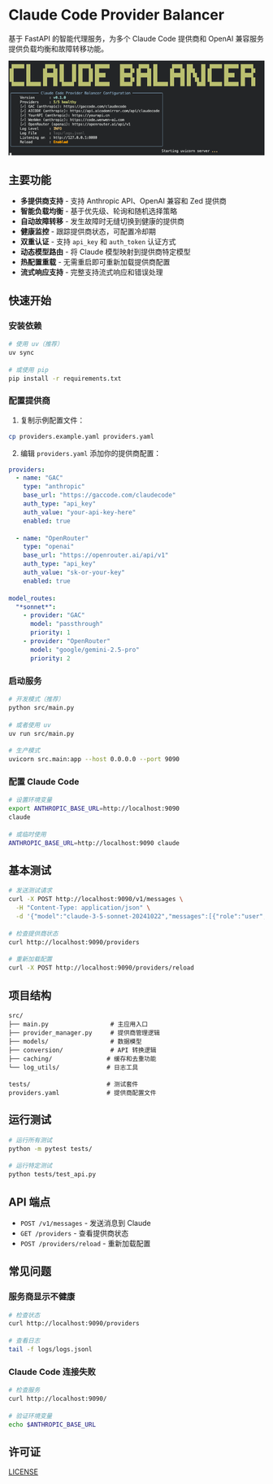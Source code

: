 # Claude Code Provider Balancer

基于 FastAPI 的智能代理服务，为多个 Claude Code 提供商和 OpenAI 兼容服务提供负载均衡和故障转移功能。

![Claude Balancer](docs/cover.png)

## 主要功能

- **多提供商支持** - 支持 Anthropic API、OpenAI 兼容和 Zed 提供商
- **智能负载均衡** - 基于优先级、轮询和随机选择策略
- **自动故障转移** - 发生故障时无缝切换到健康的提供商
- **健康监控** - 跟踪提供商状态，可配置冷却期
- **双重认证** - 支持 `api_key` 和 `auth_token` 认证方式
- **动态模型路由** - 将 Claude 模型映射到提供商特定模型
- **热配置重载** - 无需重启即可重新加载提供商配置
- **流式响应支持** - 完整支持流式响应和错误处理

## 快速开始

### 安装依赖

```bash
# 使用 uv（推荐）
uv sync

# 或使用 pip
pip install -r requirements.txt
```

### 配置提供商

1. 复制示例配置文件：
```bash
cp providers.example.yaml providers.yaml
```

2. 编辑 `providers.yaml` 添加你的提供商配置：

```yaml
providers:
  - name: "GAC"
    type: "anthropic"
    base_url: "https://gaccode.com/claudecode"
    auth_type: "api_key"
    auth_value: "your-api-key-here"
    enabled: true

  - name: "OpenRouter"
    type: "openai"
    base_url: "https://openrouter.ai/api/v1"
    auth_type: "api_key"
    auth_value: "sk-or-your-key"
    enabled: true

model_routes:
  "*sonnet*":
    - provider: "GAC"
      model: "passthrough"
      priority: 1
    - provider: "OpenRouter"
      model: "google/gemini-2.5-pro"
      priority: 2
```

### 启动服务

```bash
# 开发模式（推荐）
python src/main.py

# 或者使用 uv
uv run src/main.py

# 生产模式
uvicorn src.main:app --host 0.0.0.0 --port 9090
```

### 配置 Claude Code

```bash
# 设置环境变量
export ANTHROPIC_BASE_URL=http://localhost:9090
claude

# 或临时使用
ANTHROPIC_BASE_URL=http://localhost:9090 claude
```

## 基本测试

```bash
# 发送测试请求
curl -X POST http://localhost:9090/v1/messages \
  -H "Content-Type: application/json" \
  -d '{"model":"claude-3-5-sonnet-20241022","messages":[{"role":"user","content":"你好"}],"max_tokens":100}'

# 检查提供商状态
curl http://localhost:9090/providers

# 重新加载配置
curl -X POST http://localhost:9090/providers/reload
```

## 项目结构

```
src/
├── main.py                 # 主应用入口
├── provider_manager.py     # 提供商管理逻辑
├── models/                 # 数据模型
├── conversion/             # API 转换逻辑
├── caching/               # 缓存和去重功能
└── log_utils/             # 日志工具

tests/                     # 测试套件
providers.yaml             # 提供商配置文件
```

## 运行测试

```bash
# 运行所有测试
python -m pytest tests/

# 运行特定测试
python tests/test_api.py
```

## API 端点

- `POST /v1/messages` - 发送消息到 Claude
- `GET /providers` - 查看提供商状态
- `POST /providers/reload` - 重新加载配置

## 常见问题

### 服务商显示不健康

```bash
# 检查状态
curl http://localhost:9090/providers

# 查看日志
tail -f logs/logs.jsonl
```

### Claude Code 连接失败

```bash
# 检查服务
curl http://localhost:9090/

# 验证环境变量
echo $ANTHROPIC_BASE_URL
```

## 许可证

[LICENSE](./LICENSE)
